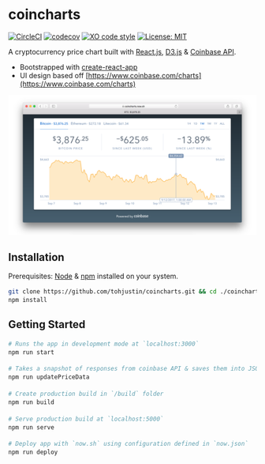 # coincharts

[![CircleCI](https://circleci.com/gh/tohjustin/coincharts/tree/master.svg?style=shield&circle-token=3fd04aa6997f211630fc7d4f45931bef1953a97b)](https://circleci.com/gh/tohjustin/coincharts/tree/master)
[![codecov](https://codecov.io/gh/tohjustin/coincharts/branch/master/graph/badge.svg)](https://codecov.io/gh/tohjustin/coincharts)
[![XO code style](https://img.shields.io/badge/code_style-XO-5ed9c7.svg)](https://github.com/sindresorhus/xo)
[![License: MIT](https://img.shields.io/badge/License-MIT-yellow.svg)](https://opensource.org/licenses/MIT)

A cryptocurrency price chart built with [React.js](https://facebook.github.io/react/), [D3.js](https://d3js.org/) & [Coinbase API](https://developers.coinbase.com/api/v2).

- Bootstrapped with [create-react-app](https://github.com/facebookincubator/create-react-app)
- UI design based off [https://www.coinbase.com/charts](https://www.coinbase.com/charts)

<p align="center">
  <img src="./readme/screenshot.png">
</p>

## Installation

Prerequisites: [Node](https://nodejs.org/en/download/) & [npm](https://docs.npmjs.com/getting-started/installing-node) installed on your system.

``` bash
git clone https://github.com/tohjustin/coincharts.git && cd ./coincharts
npm install
```

## Getting Started

``` bash
# Runs the app in development mode at `localhost:3000`
npm run start

# Takes a snapshot of responses from coinbase API & saves them into JSON files in `public/priceData` (for offline development)
npm run updatePriceData

# Create production build in `/build` folder
npm run build

# Serve production build at `localhost:5000`
npm run serve

# Deploy app with `now.sh` using configuration defined in `now.json`
npm run deploy
```
